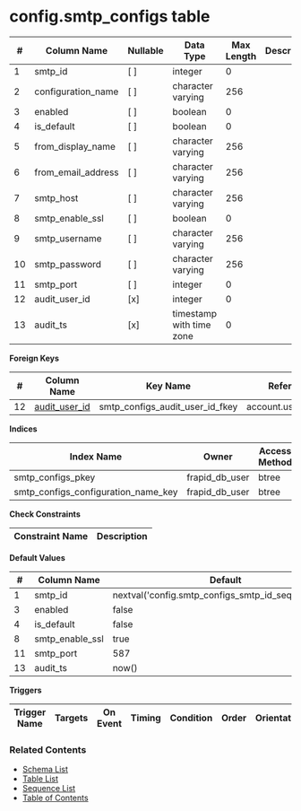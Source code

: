 # config.smtp_configs table



| # | Column Name | Nullable | Data Type | Max Length | Description |
| --- | --- | --- | --- | --- | --- |
| 1 | smtp_id | [ ] | integer | 0 |  |
| 2 | configuration_name | [ ] | character varying | 256 |  |
| 3 | enabled | [ ] | boolean | 0 |  |
| 4 | is_default | [ ] | boolean | 0 |  |
| 5 | from_display_name | [ ] | character varying | 256 |  |
| 6 | from_email_address | [ ] | character varying | 256 |  |
| 7 | smtp_host | [ ] | character varying | 256 |  |
| 8 | smtp_enable_ssl | [ ] | boolean | 0 |  |
| 9 | smtp_username | [ ] | character varying | 256 |  |
| 10 | smtp_password | [ ] | character varying | 256 |  |
| 11 | smtp_port | [ ] | integer | 0 |  |
| 12 | audit_user_id | [x] | integer | 0 |  |
| 13 | audit_ts | [x] | timestamp with time zone | 0 |  |



**Foreign Keys**

| # | Column Name | Key Name | References |
| --- | --- | --- | --- |
| 12 | [audit_user_id](../account/users.md) | smtp_configs_audit_user_id_fkey | account.users.user_id |



**Indices**

| Index Name | Owner | Access Method | Definition | Description |
| --- | --- | --- | --- | --- |
| smtp_configs_pkey | frapid_db_user | btree | smtp_id |  |
| smtp_configs_configuration_name_key | frapid_db_user | btree | configuration_name |  |



**Check Constraints**

| Constraint Name | Description |
| --- | --- |



**Default Values**

| # | Column Name | Default |
| --- | --- | --- |
| 1 | smtp_id | nextval('config.smtp_configs_smtp_id_seq'::regclass) |
| 3 | enabled | false |
| 4 | is_default | false |
| 8 | smtp_enable_ssl | true |
| 11 | smtp_port | 587 |
| 13 | audit_ts | now() |


**Triggers**

| Trigger Name | Targets | On Event | Timing | Condition | Order | Orientation | Description |
| --- | --- | --- | --- | --- | --- | --- | --- |


### Related Contents
* [Schema List](../../schemas.md)
* [Table List](../../tables.md)
* [Sequence List](../../sequences.md)
* [Table of Contents](../../README.md)
